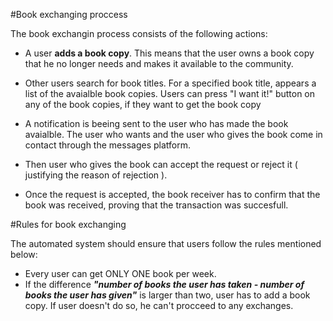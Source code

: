 #Book exchanging proccess

The book exchangin process consists of the following actions:
* A user **adds a book copy**. 
This means that the user owns a book copy that he no longer needs and makes it available to the community.

* Other users search for book titles. For a specified book title, appears a list of the avaialble book copies. 
Users can press "I want it!" button on any of the book copies, if they want to get the book copy

* A notification is beeing sent to the user who has made the book avaialble. The user who wants and the user who gives the book come in contact through the messages platform.

* Then user who gives the book can accept the request or reject it ( justifying the reason of rejection ).

* Once the request is accepted, the book receiver has to confirm that the book was received, proving that the transaction was succesfull.

#Rules for book exchanging

The automated system should ensure that users follow the rules mentioned below:

* Every user can get ONLY ONE book per week. 
* If the difference ***"number of books the user has taken - number of books the user has given"*** is larger than two, user has to add a book copy. If user doesn't do so, he can't procceed to any exchanges.
